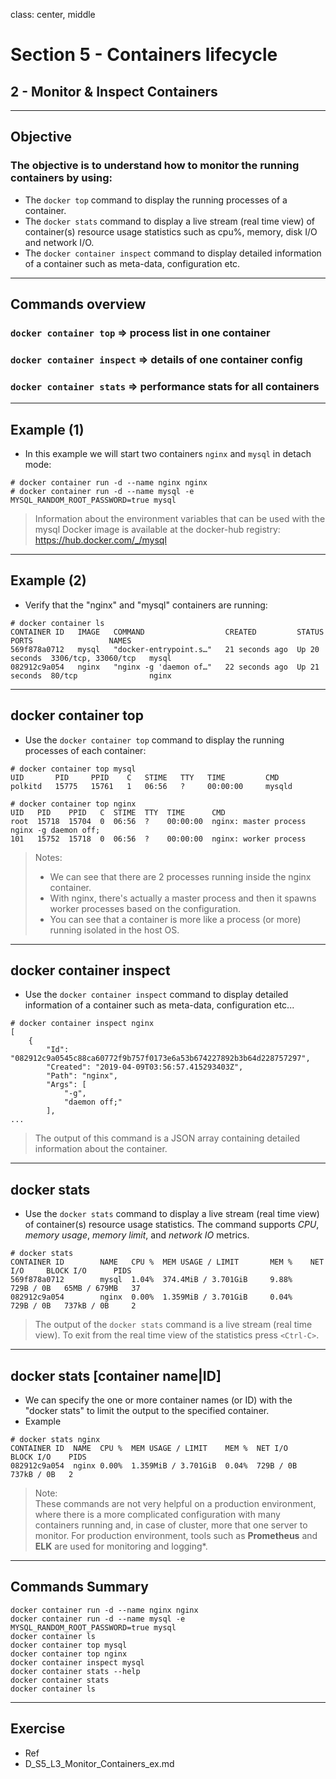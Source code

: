 class: center, middle
# Section 5 - Containers lifecycle
## 2 - Monitor & Inspect Containers
---
## Objective
### The objective is to understand how to monitor the running containers by using: 
- The `docker top` command to display the running processes of a container.
- The `docker stats` command to display a live stream (real time view) of container(s) resource usage statistics such as cpu%, memory, disk I/O and network I/O. 
- The `docker container inspect` command to display detailed information of a container such as meta-data, configuration etc.
---
## Commands overview
### `docker container top` => process list in one container
### `docker container inspect` => details of one container config
### `docker container stats` => performance stats for all containers
---
## Example (1)
 - In this example we will start two containers `nginx` and `mysql` in detach mode:  
```terminal 
# docker container run -d --name nginx nginx
# docker container run -d --name mysql -e MYSQL_RANDOM_ROOT_PASSWORD=true mysql
```

> Information about the environment variables that can be used with the mysql Docker image is available at the docker-hub registry:  
https://hub.docker.com/_/mysql 
  
---
## Example (2)  
 - Verify that the "nginx" and "mysql" containers are running:  
```terminal 
# docker container ls
CONTAINER ID   IMAGE   COMMAND                  CREATED         STATUS         PORTS                 NAMES
569f878a0712   mysql   "docker-entrypoint.s…"   21 seconds ago  Up 20 seconds  3306/tcp, 33060/tcp   mysql
082912c9a054   nginx   "nginx -g 'daemon of…"   22 seconds ago  Up 21 seconds  80/tcp                nginx
```
---

## docker container top
 - Use the `docker container top` command to display the running processes of each container:  
  
```console
# docker container top mysql
UID       PID     PPID    C   STIME   TTY   TIME         CMD
polkitd   15775   15761   1   06:56   ?     00:00:00     mysqld
                                                                                        
# docker container top nginx
UID   PID    PPID   C  STIME  TTY  TIME      CMD
root  15718  15704  0  06:56  ?    00:00:00  nginx: master process nginx -g daemon off;
101   15752  15718  0  06:56  ?    00:00:00  nginx: worker process
```

> Notes:  
>  - We can see that there are 2 processes running inside the nginx container.  
>  - With nginx, there's actually a master process and then it spawns worker processes based on the configuration.
>  - You can see that a container is more like a process (or more) running isolated in the host OS.  

---
## docker container inspect
 - Use the `docker container inspect` command to display detailed information of a container such as meta-data, configuration etc...  
  
```terminal
# docker container inspect nginx
[
    {
        "Id": "082912c9a0545c88ca60772f9b757f0173e6a53b674227892b3b64d228757297",
        "Created": "2019-04-09T03:56:57.415293403Z",
        "Path": "nginx",
        "Args": [
            "-g",
            "daemon off;"
        ],
...
```
> 
> The output of this command is a JSON array containing detailed information about the container.  

---
## docker stats
 - Use the `docker stats` command to display a live stream (real time view) of container(s) resource usage statistics.
The command supports *CPU*, *memory usage*, *memory limit*, and *network IO* metrics.  

```terminal
# docker stats
CONTAINER ID        NAME   CPU %  MEM USAGE / LIMIT       MEM %    NET I/O     BLOCK I/O      PIDS
569f878a0712        mysql  1.04%  374.4MiB / 3.701GiB     9.88%    729B / 0B   65MB / 679MB   37
082912c9a054        nginx  0.00%  1.359MiB / 3.701GiB     0.04%    729B / 0B   737kB / 0B     2
```

 
> The output of the `docker stats` command is a live stream (real time view). To exit from the real time view of the statistics press `<Ctrl-C>`.

---

## docker stats [container name|ID] 
 - We can specify the one or more container names (or ID) with the "docker stats" to limit the output to the specified container.
 - Example  
```terminal
# docker stats nginx
CONTAINER ID  NAME  CPU %  MEM USAGE / LIMIT    MEM %  NET I/O    BLOCK I/O    PIDS
082912c9a054  nginx 0.00%  1.359MiB / 3.701GiB  0.04%  729B / 0B  737kB / 0B   2
```

> Note:   
> These commands are not very helpful on a production environment, where there is a more complicated configuration with many containers running and, in case of cluster, more that one server to monitor. For production environment, tools such as **Prometheus** and **ELK** are used for monitoring and logging*. 

---
## Commands Summary
```terminal
docker container run -d --name nginx nginx  
docker container run -d --name mysql -e MYSQL_RANDOM_ROOT_PASSWORD=true mysql  
docker container ls  
docker container top mysql  
docker container top nginx  
docker container inspect mysql  
docker container stats --help  
docker container stats  
docker container ls  
```

---

## Exercise
 - Ref
 - D_S5_L3_Monitor_Containers_ex.md
